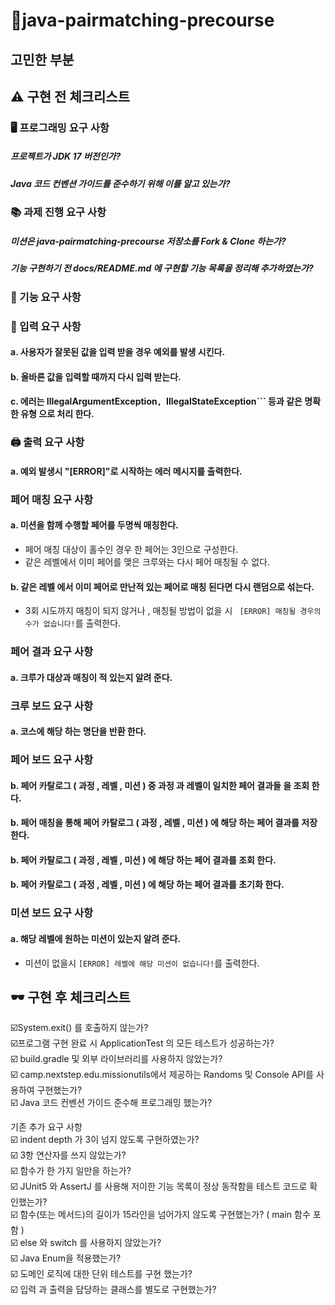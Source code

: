 # 🎄java-pairmatching-precourse

## 고민한 부분

## ⚠️ 구현 전 체크리스트

### 🖥️ 프로그래밍 요구 사항

##### 프로젝트가 JDK 17 버전인가?

##### Java 코드 컨벤션 가이드를 준수하기 위해 이를 알고 있는가?

### 📚 과제 진행 요구 사항

##### 미션은 java-pairmatching-precourse 저장소를 Fork & Clone 하는가?

##### 기능 구현하기 전 docs/README.md 에 구현할 기능 목록을 정리해 추가하였는가?

### 🔘 기능 요구 사항

### 💬 입력 요구 사항

#### a. 사용자가 잘못된 값을 입력 받을 경우 예외를 발생 시킨다.

#### b. 올바른 값을 입력할 때까지 다시 입력 받는다.

#### c. 에러는 IllegalArgumentException```, ```IllegalStateException``` 등과 같은 명확한 유형 으로 처리 한다.

### 🖨️ 출력 요구 사항

#### a. 예외 발생시 "[ERROR]"로 시작하는 에러 메시지를 출력한다.

### 페어 매칭 요구 사항

#### a. 미션을 함께 수행할 페어를 두명씩 매칭한다.

- 페어 매칭 대상이 홀수인 경우 한 페어는 3인으로 구성한다.
- 같은 레벨에서 이미 페어를 맺은 크루와는 다시 페어 매칭될 수 없다.

#### b. 같은 레벨 에서 이미 페어로 만난적 있는 페어로 매칭 된다면 다시 랜덤으로 섞는다.

- 3회 시도까지 매칭이 되지 않거나 , 매칭될 방법이 없을 시
  ` [ERROR] 매칭될 경우의 수가 없습니다!`를 출력한다.

### 페어 결과 요구 사항

#### a. 크루가 대상과 매칭이 적 있는지 알려 준다.

### 크루 보드 요구 사항

#### a. 코스에 해당 하는 명단을 반환 한다.

### 페어 보드 요구 사항

#### b. 페어 카탈로그 ( 과정 , 레벨 , 미션 ) 중 과정 과 레벨이 일치한 페어 결과들 을 조회 한다.

#### b. 페어 매칭을 통해 페어 카탈로그 ( 과정 , 레벨 , 미션 ) 에 해당 하는 페어 결과를 저장 한다.

#### b. 페어 카탈로그 ( 과정 , 레벨 , 미션 ) 에 해당 하는 페어 결과를 조회 한다.

#### b. 페어 카탈로그 ( 과정 , 레벨 , 미션 ) 에 해당 하는 페어 결과를 초기화 한다.

### 미션 보드 요구 사항

#### a. 해당 레벨에 원하는 미션이 있는지 알려 준다.

- 미션이 없을시
  `[ERROR] 레벨에 해당 미션이 없습니다!`를 출력한다.

## 🕶️ 구현 후 체크리스트

☑️System.exit() 를 호출하지 않는가?  
☑️프로그램 구현 완료 시 ApplicationTest 의 모든 테스트가 성공하는가?  
☑️ build.gradle 및 외부 라이브러리를 사용하지 않았는가?  
☑️ camp.nextstep.edu.missionutils에서 제공하는 Randoms 및 Console API를 사용하여 구현했는가?  
☑️ Java 코드 컨벤션 가이드 준수해 프로그래밍 했는가?

기존 추가 요구 사항  
☑️ indent depth 가 3이 넘지 않도록 구현하였는가?  
☑️ 3항 연산자를 쓰지 않았는가?  
☑️ 함수가 한 가지 일만을 하는가?  
☑️ JUnit5 와 AssertJ 를 사용해 저이한 기능 목록이 정상 동작함을 테스트 코드로 확인했는가?  
☑️ 함수(또는 메서드)의 길이가 15라인을 넘어가지 않도록 구현했는가? ( main 함수 포함 )  
☑️ else 와 switch 를 사용하지 않았는가?  
☑️ Java Enum을 적용했는가?  
☑️ 도메인 로직에 대한 단위 테스트를 구현 했는가?  
☑️ 입력 과 출력을 담당하는 클래스를 별도로 구현했는가?
